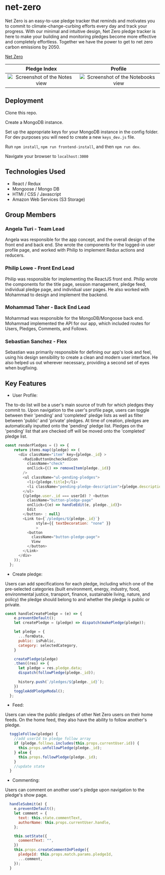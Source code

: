# net-zero

Net Zero is an easy-to-use pledge tracker that reminds and motivates you to commit to climate-change-curbing efforts every day and track your progress.
With our minimal and intuitive design, Net Zero pledge tracker is here to make your building and monitoring pledges become more effective and completely effortless. Together we have the power to get to net zero carbon emissions by 2050.

[Net Zero](https://netzero-application.herokuapp.com/)

Pledge Index            |  Profile
:-------------------------:|:-------------------------:
![Screenshot of the Notes view](./frontend/public/assets/images/screenshot1.png) | ![Screenshot of the Notebooks view](./frontend/public/assets/images/screenshot2.png)

## Deployment

Clone this repo.

Create a MongoDB instance.

Set up the appropriate keys for your MongoDB instance in the config folder. For dev purposes you will need to create a new `keys_dev.js` file.

Run `npm install`, `npm run frontend-install`, and then `npm run dev`.

Navigate your browser to `localhost:3000`


## Technologies Used
* React / Redux
* Mongoose / Mongo DB
* HTMl / CSS / Javascript
* Amazon Web Services (S3 Storage)

## Group Members

### Angela Turi - Team Lead
Angela was responsible for the app concept, and the overall design of the front end and back end. She wrote the components for the logged-in user profile page, and worked with Philip to implement Redux actions and reducers.

### Philip Lowe - Front End Lead
Philip was responsible for implementing the ReactJS front end. Philip wrote the components for the title page, session management, pledge feed, individual pledge page, and individual user pages. He also worked with Mohammad to design and implement the backend.

### Mohammad Taher - Back End Lead
Mohammad was responsible for the MongoDB/Mongoose back end. Mohammad implemented the API for our app, which included routes for Users, Pledges, Comments, and Follows.

### Sebastian Sanchez - Flex
Sebastian was primarily responsible for defining our app's look and feel, using his design sensibility to create a clean and modern user interface. He also helped us out wherever necessary, providing a second set of eyes when bugfixing.

## Key Features
* User Profile:

The to-do list will be a user's main source of truth for which pledges they commit to. Upon navigation to the user's profile page, users can toggle between their 'pending' and 'completed' pledge lists as well as filter between 'public' and 'private' pledges. At time of creation, pledges are automatically inputted onto the 'pending' pledge list. Pledges on the 'pending' list that are checked off will be moved onto the 'completed' pledge list.


```Javascript
const renderPledges = () => {
    return items.map((pledge) => (
      <div className="item" key={pledge._id} >
        <RadioButtonUncheckedIcon
          className="check"
          onClick={() => removeItem(pledge._id)}
        />
        <ul className="ul-pending-pledges">
          <li>{pledge.title}</li>
          <li className="pending-pledge-description">{pledge.description}</li>
        </ul>
        {(pledge.user._id === userId) ? <button
          className="button-pledge-page"
          onClick={(e) => handleEdit(e, pledge._id)}>
          Edit
        </button> : null}
        <Link to={`/pledges/${pledge._id}`}
              style={{ textDecoration: "none" }}
              >
          <button
            className="button-pledge-page">
            View
          </button>
        </Link>
      </div>
    ));
  };
```

* Create pledge:

Users can add specifications for each pledge, including which one of the pre-selected categories (built environment, energy, industry, food, environmental justice, transport, finance, sustainable living, nature, and policy) the pledge should belong to and whether the pledge is public or private.

```Javascript
const handleCreatePledge = (e) => {
    e.preventDefault();
    let createPledge = (pledge) => dispatch(makePledge(pledge));

    let pledge = {
      ...formData,
      public: isPublic,
      category: selectedCategory,
    }

    createPledge(pledge)
    .then((res) => {
      let pledge = res.pledge.data;
      dispatch(followPledge(pledge._id));
      
      history.push(`/pledges/${pledge._id}`);
    })
    toggleAddPledgeModal();
  };
```

* Feed:

Users can view the public pledges of other Net Zero users on their home feeds. On the home feed, they also have the ability to follow another's pledge.

```Javascript
  toggleFollow(pledge) {
    //add userId to pledge follow array
    if (pledge.follows.includes(this.props.currentUser.id)) {
      this.props.unfollowPledge(pledge._id);
    } else {
      this.props.followPledge(pledge._id);
    }
    //update state
  }
```

* Commenting:

Users can comment on another user's pledge upon navigation to the pledge's show page.

```Javascript
  handleSubmit(e) {
    e.preventDefault();
    let comment = {
      text: this.state.commentText,
      authorName: this.props.currentUser.handle,
    };

    this.setState({
      commentText: "",
    })
    this.props.createCommentOnPledge({
      pledgeId: this.props.match.params.pledgeId,
      ...comment,
    });
  }
```